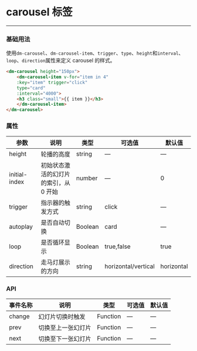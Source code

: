 # carousel 标签
----
### 基础用法
使用```dm-carousel```、```dm-carousel-item```、```trigger```、```type```、```height```和```interval```、```loop```、```direction```属性来定义 carousel 的样式。
``` html
<dm-carousel height="150px">
    <dm-carousel-item v-for="item in 4" 
    :key="item" trigger="click" 
    type="card" 
    :interval="4000">
    <h3 class="small">{{ item }}</h3>
    </dm-carousel-item>
</dm-carousel>
```

### 属性
| 参数      | 说明    | 类型      | 可选值       | 默认值   |
|---------- |-------- |---------- |-------------  |-------- |
| height     | 轮播的高度   | string    |     —    |     —    |
| initial-index     | 初始状态激活的幻灯片的索引，从 0 开始   | number  |    — | 0   |
| trigger     | 指示器的触发方式   | string    | click |     —    |
| autoplay     | 是否自动切换   | Boolean    | card |     —    |
| loop     | 是否循环显示   | Boolean    | true,false |     true    |
| direction     | 走马灯展示的方向   | string    |     horizontal/vertical    |    horizontal    |

### API
| 事件名称              | 说明        | 类型      | 可选值      | 默认值   |
|-------------------|------------|---------- |-------------|-------- | 
| change    | 幻灯片切换时触发    | Function  |      —      |    —    |
| prev | 切换至上一张幻灯片    | Function  |      —      |    —    |
| next         | 切换至下一张幻灯片| Function  |      —      |    —    |
